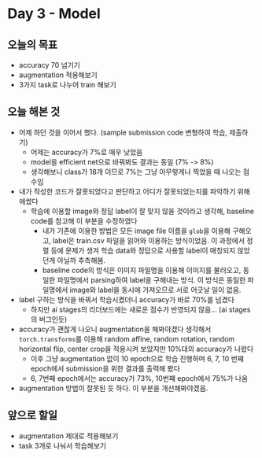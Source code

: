 # Day 3 - Model

## 오늘의 목표

* accuracy 70 넘기기
* augmentation 적용해보기
* 3가지 task로 나누어 train 해보기

## 오늘 해본 것

* 어제 하던 것을 이어서 했다. (sample submission code 변형하여 학습, 제출하기)
  * 어제는 accuracy가 7%로 매우 낮았음
  * model을 efficient net으로 바꿔봐도 결과는 동일 (7% -> 8%)
  * 생각해보니 class가 18개 이므로 7%는 그냥 아무렇게나 찍었을 때 나오는 점수임
* 내가 작성한 코드가 잘못되었다고 판단하고 어디가 잘못되었는지를 파악하기 위해 애썼다
  * 학습에 이용할 image와 정답 label이 잘 맞지 않을 것이라고 생각해, baseline code를 참고해 이 부분을 수정하였다
    * 내가 기존에 이용한 방법은 모든 image file 이름을 ```glob```을 이용해 구해오고, label은 train.csv 파일을 읽어와 이용하는 방식이었음. 이 과정에서 정렬 등에 문제가 생겨 학습 data와 정답으로 사용할 label이 매칭되지 않았던게 아닐까 추측해봄.
    * baseline code의 방식은 이미지 파일명을 이용해 이미지를 불러오고, 동일한 파일명에서 parsing하여 label을 구해내는 방식. 이 방식은 동일한 파일명에서 image와 label을 동시에 가져오므로 서로 어긋날 일이 없음.
* label 구하는 방식을 바꿔서 학습시켰더니 accuracy가 바로 70%를 넘겼다
  * 하지만 ai stages의 리더보드에는 새로운 점수가 반영되지 않음... (ai stages의 버그인듯)
* accuracy가 괜찮게 나오니 augmentation을 해봐야겠다 생각해서 ```torch.transforms```를 이용해 random affine, random rotation, random horizontal flip, center crop을 적용시켜 보았지만 10%대의 accuracy가 나왔다
  * 이후 그냥 augmentation 없이 10 epoch으로 학습 진행하며 6, 7, 10 번쨰 epoch에서 submission을 위한 결과를 출력해 봤다
  * 6, 7번째 epoch에서는 accuracy가 73%, 10번쨰 epoch에서 75%가 나옴
* augmentation 방법이 잘못된 듯 하다. 이 부분을 개선해봐야겠음.

## 앞으로 할일

* augmentation 제대로 적용해보기
* task 3개로 나눠서 학습해보기
